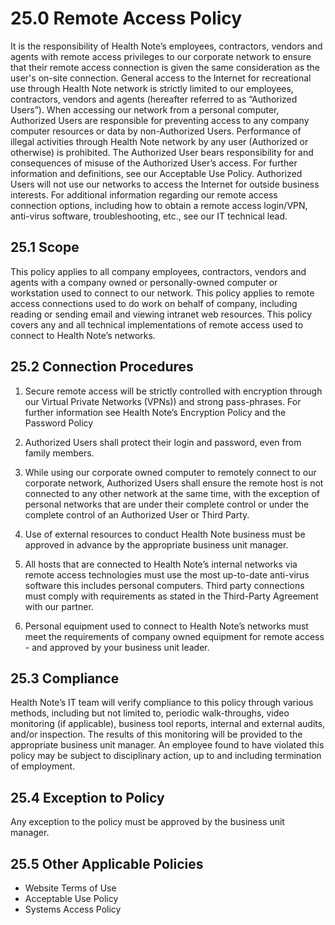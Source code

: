 
# 25.0 Remote Access Policy

It is the responsibility of Health Note’s employees, contractors, vendors and agents with remote
access privileges to our corporate network to ensure that their remote access connection is given the
same consideration as the user's on-site connection.
General access to the Internet for recreational use through Health Note network is strictly limited to
our employees, contractors, vendors and agents (hereafter referred to as “Authorized Users”). When
accessing our network from a personal computer, Authorized Users are responsible for preventing
access to any company computer resources or data by non-Authorized Users.
Performance of illegal activities through Health Note network by any user (Authorized or otherwise)
is prohibited. The Authorized User bears responsibility for and consequences of misuse of the
Authorized User’s access. For further information and definitions, see our Acceptable Use Policy.
Authorized Users will not use our networks to access the Internet for outside business interests. For
additional information regarding our remote access connection options, including how to obtain a
remote access login/VPN, anti-virus software, troubleshooting, etc., see our IT technical lead.

## 25.1 Scope

This policy applies to all company employees, contractors, vendors and agents with a company owned or
personally-owned computer or workstation used to connect to our network. This policy applies to remote
access connections used to do work on behalf of company, including reading or sending email and viewing
intranet web resources. This policy covers any and all technical implementations of remote access used to
connect to Health Note’s networks.

## 25.2 Connection Procedures

1. Secure remote access will be strictly controlled with encryption through our Virtual Private
Networks (VPNs)) and strong pass-phrases. For further information see Health Note’s Encryption
Policy and the Password Policy

2. Authorized Users shall protect their login and password, even from family members.

3. While using our corporate owned computer to remotely connect to our corporate network, Authorized
Users shall ensure the remote host is not connected to any other network at the same time, with the
exception of personal networks that are under their complete control or under the complete control of an
Authorized User or Third Party.

4. Use of external resources to conduct Health Note business must be approved in advance by the
appropriate business unit manager.

5. All hosts that are connected to Health Note’s internal networks via remote access technologies must use
the most up-to-date anti-virus software this includes personal computers. Third party connections must
comply with requirements as stated in the Third-Party Agreement with our partner.

6. Personal equipment used to connect to Health Note’s networks must meet the requirements of
company owned equipment for remote access - and approved by your business unit leader.

## 25.3 Compliance

Health Note’s IT team will verify compliance to this policy through various methods, including but not
limited to, periodic walk-throughs, video monitoring (if applicable), business tool reports, internal and
external audits, and/or inspection. The results of this monitoring will be provided to the appropriate
business unit manager.
An employee found to have violated this policy may be subject to disciplinary action, up to and including
termination of employment.

## 25.4 Exception to Policy

Any exception to the policy must be approved by the business unit manager.

## 25.5 Other Applicable Policies

-  Website Terms of Use
-  Acceptable Use Policy
-  Systems Access Policy


